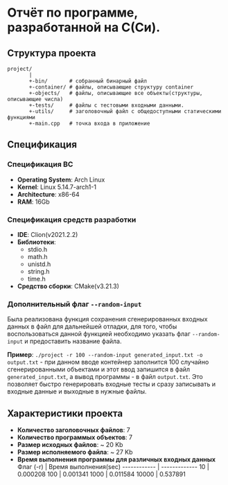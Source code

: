 # Отчёт по программе, разработанной на C(Си).
## Структура проекта
```
project/
       |
       +-bin/       # собранный бинарный файл
       +-container/ # файлы, описывающие структуру container
       +-objects/   # файлы, описывающие все объекты(структуры, описывающие числа)
       +-tests/     # файлы с тестовыми входными данными.
       +-utils/     # заголовочный файл с общедоступными статическими функциями
       +-main.cpp   # точка входа в приложение
```

## Спецификация

### Спецификация ВС
- **Operating System**: Arch Linux
- **Kernel**: Linux 5.14.7-arch1-1
- **Architecture**: x86-64
- **RAM**: 16Gb

### Спецификация средств разработки
- **IDE**: Clion(v2021.2.2)
- **Библиотеки**:
    - stdio.h
    - math.h
    - unistd.h
    - string.h
    - time.h
- **Средство сборки**: CMake(v3.21.3)
     
### Дополнительный флаг `--random-input`
Была реализована функция сохранения сгенерированных входных данных в файл для дальнейшей отладки, для того, чтобы воспользоваться данной функцией необходимо указать флаг `--random-input` и предоставить название файла.

**Пример**: `./project -r 100 --random-input generated_input.txt -o output.txt` - при данном вводе контейнер заполнится 100 случайно сгенерированными объектами и этот ввод запишится в файл `generated_input.txt`, а вывод программы - в файл `output.txt`.
Это позволяет быстро генерировать входные тесты и сразу записывать и входные данные и выходные в нужные файлы.

## Характеристики проекта

- **Количество заголовочных файлов**: 7
- **Количество программых объектов**: 7
- **Размер исходных файлов**: ~ 20 Kb
- **Размер исполняемого файла**: ~ 27 Kb
- **Время выполнения программы для различных входных данных**
    Флаг (-r) | Время выполнения(sec)
    ------------ | -------------
    10 | 0.000208
    100 | 0.001341
    1000 | 0.011584
    10000 | 0.537891
